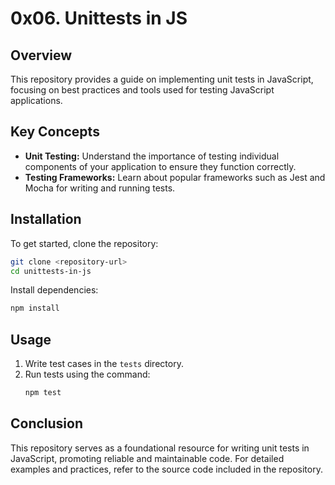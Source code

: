 # 0x06. Unittests in JS

## Overview

This repository provides a guide on implementing unit tests in JavaScript, focusing on best practices and tools used for testing JavaScript applications.

## Key Concepts

- **Unit Testing:** Understand the importance of testing individual components of your application to ensure they function correctly.
- **Testing Frameworks:** Learn about popular frameworks such as Jest and Mocha for writing and running tests.

## Installation

To get started, clone the repository:

```bash
git clone <repository-url>
cd unittests-in-js
```

Install dependencies:

```bash
npm install
```

## Usage

1. Write test cases in the `tests` directory.
2. Run tests using the command:
   ```bash
   npm test
   ```

## Conclusion

This repository serves as a foundational resource for writing unit tests in JavaScript, promoting reliable and maintainable code. For detailed examples and practices, refer to the source code included in the repository.
